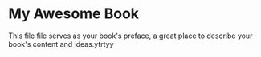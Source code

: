 # My Awesome Book

This file file serves as your book's preface, a great place to describe your book's content and ideas.ytrtyy

